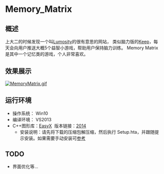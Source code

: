 # Memory_Matrix

## 概述
上大二的时候发现一个叫[Lumosity](https://www.lumosity.com )的很有意思的网站， 类似脑力版的[Keep](http://www.gotokeep.com/)，每天会向用户推送大概5个益智小游戏，帮助用户保持脑力训练。
Memory Matrix是其中一个记忆类的游戏，个人非常喜欢。

## 效果展示
[![MemoryMatrix.gif](https://s9.postimg.org/d61k0ra1r/Memory_Matrix.gif)](https://postimg.org/image/srivkplzv/)

## 运行环境
- 操作系统： Win10
- 编译环境： VS2013
- C++图形库：[EasyX](http://www.easyx.cn/)  版本链接：[2014](http://www.easyx.cn/down.aspx?id=8&no=0)
   - 安装说明：请先将下载的压缩包解压缩，然后执行 Setup.hta，并跟随提示安装。如果需要手动安装可[参考](http://www.easyx.cn/help/?%E5%AE%89%E8%A3%85)

## TODO
- 界面优化等...
